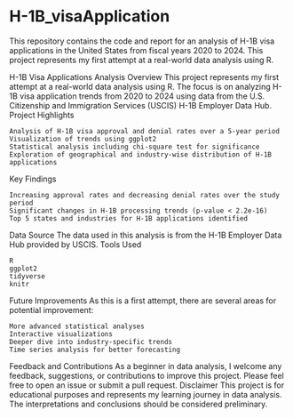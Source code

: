 # H-1B_visaApplication
This repository contains the code and report for an analysis of H-1B visa applications in the United States from fiscal years 2020 to 2024. This project represents my first attempt at a real-world data analysis using R.

H-1B Visa Applications Analysis
Overview
This project represents my first attempt at a real-world data analysis using R. The focus is on analyzing H-1B visa application trends from 2020 to 2024 using data from the U.S. Citizenship and Immigration Services (USCIS) H-1B Employer Data Hub.
Project Highlights

    Analysis of H-1B visa approval and denial rates over a 5-year period
    Visualization of trends using ggplot2
    Statistical analysis including chi-square test for significance
    Exploration of geographical and industry-wise distribution of H-1B applications

Key Findings

    Increasing approval rates and decreasing denial rates over the study period
    Significant changes in H-1B processing trends (p-value < 2.2e-16)
    Top 5 states and industries for H-1B applications identified

Data Source
The data used in this analysis is from the H-1B Employer Data Hub provided by USCIS.
Tools Used

    R
    ggplot2
    tidyverse
    knitr

Future Improvements
As this is a first attempt, there are several areas for potential improvement:

    More advanced statistical analyses
    Interactive visualizations
    Deeper dive into industry-specific trends
    Time series analysis for better forecasting

Feedback and Contributions
As a beginner in data analysis, I welcome any feedback, suggestions, or contributions to improve this project. Please feel free to open an issue or submit a pull request.
Disclaimer
This project is for educational purposes and represents my learning journey in data analysis. The interpretations and conclusions should be considered preliminary.
